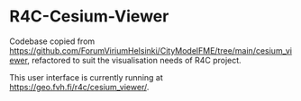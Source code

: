 # R4C-Cesium-Viewer

Codebase copied from https://github.com/ForumViriumHelsinki/CityModelFME/tree/main/cesium_viewer, refactored to suit the visualisation needs of R4C project.

This user interface is currently running at https://geo.fvh.fi/r4c/cesium_viewer/.